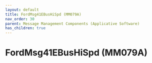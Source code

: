 ```yaml
---
layout: default
title: FordMsg41EBusHiSpd (MM079A)
nav_order: 30
parent: Message Management Components (Applicative Software)
has_children: true
---
```

# FordMsg41EBusHiSpd (MM079A)
